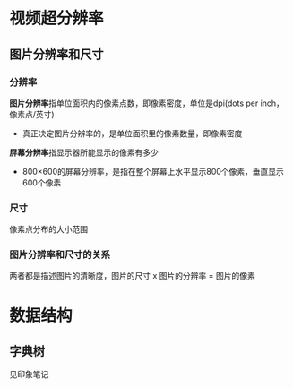 # 视频超分辨率

## 图片分辨率和尺寸

### 分辨率

**图片分辨率**指单位面积内的像素点数，即像素密度，单位是dpi(dots per inch，像素点/英寸)

- 真正决定图片分辨率的，是单位面积里的像素数量，即像素密度

**屏幕分辨率**指显示器所能显示的像素有多少

- 800×600的屏幕分辨率，是指在整个屏幕上水平显示800个像素，垂直显示600个像素

### 尺寸

像素点分布的大小范围

### 图片分辨率和尺寸的关系

两者都是描述图片的清晰度，图片的尺寸 x 图片的分辨率 = 图片的像素

# 数据结构

## 字典树

见印象笔记
